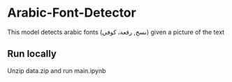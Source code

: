 # Arabic-Font-Detector
This model detects arabic fonts (نسخ, رقعة، كوفي) given a picture of the text
## Run locally
Unzip data.zip and run main.ipynb 
